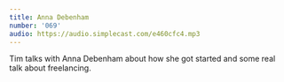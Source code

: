 ```yaml
---
title: Anna Debenham
number: '069'
audio: https://audio.simplecast.com/e460cfc4.mp3
---
```

Tim talks with Anna Debenham about how she got started and some real talk about freelancing.
